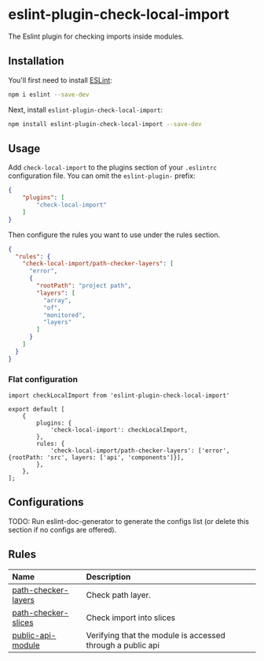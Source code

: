 # eslint-plugin-check-local-import

The Eslint plugin for checking imports inside modules.

## Installation

You'll first need to install [ESLint](https://eslint.org/):

```sh
npm i eslint --save-dev
```

Next, install `eslint-plugin-check-local-import`:

```sh
npm install eslint-plugin-check-local-import --save-dev
```

## Usage

Add `check-local-import` to the plugins section of your `.eslintrc` configuration file. You can omit the `eslint-plugin-` prefix:

```json
{
    "plugins": [
        "check-local-import"
    ]
}
```


Then configure the rules you want to use under the rules section.

```json
{
  "rules": {
    "check-local-import/path-checker-layers": [
      "error",
      {
        "rootPath": "project path",
        "layers": [
          "array",
          "of",
          "monitored",
          "layers"
        ]
      }
    ]
  }
}
```

### Flat configuration
```
import checkLocalImport from 'eslint-plugin-check-local-import'

export default [
    {
        plugins: {
            'check-local-import': checkLocalImport,
        },
        rules: {
            'check-local-import/path-checker-layers': ['error', {rootPath: 'src', layers: ['api', 'components']}],
        },
    },
];
```

## Configurations

<!-- begin auto-generated configs list -->
TODO: Run eslint-doc-generator to generate the configs list (or delete this section if no configs are offered).
<!-- end auto-generated configs list -->



## Rules

<!-- begin auto-generated rules list -->

| Name                                                     | Description                                                |
| :------------------------------------------------------- | :--------------------------------------------------------- |
| [path-checker-layers](docs/rules/path-checker-layers.md) | Check path layer.                                          |
| [path-checker-slices](docs/rules/path-checker-slices.md) | Check import into slices                                   |
| [public-api-module](docs/rules/public-api-module.md)     | Verifying that the module is accessed through a public api |

<!-- end auto-generated rules list -->


